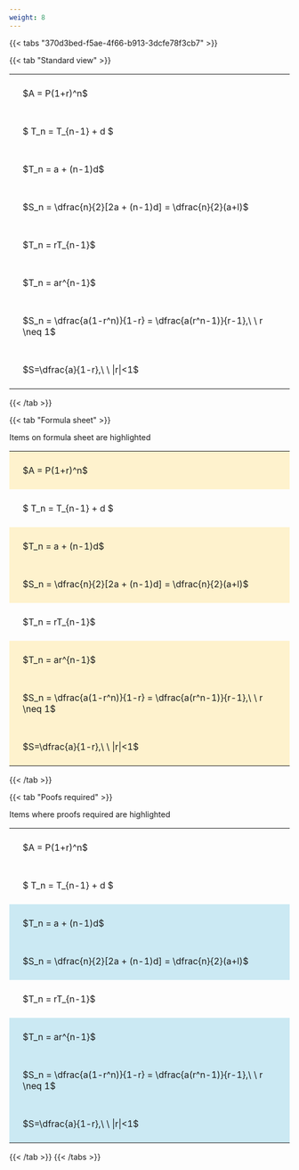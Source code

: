 ```yaml
---
weight: 8
---
```


{{< tabs "370d3bed-f5ae-4f66-b913-3dcfe78f3cb7" >}}

{{< tab "Standard view" >}}

<style type="text/css">
#T_d52e5 th.col_heading {
  text-align: left;
  font-size: 1em;
}
#T_d52e5 td {
  text-align: left;
  font-size: 1em;
  padding: 1.5em;
}
</style>
<table id="T_d52e5">
  <thead>
  </thead>
  <tbody>
    <tr>
      <td id="T_d52e5_row0_col0" class="data row0 col0" >$A = P(1+r)^n$</td>
    </tr>
    <tr>
      <td id="T_d52e5_row1_col0" class="data row1 col0" >$ T_n = T_{n-1} + d $</td>
    </tr>
    <tr>
      <td id="T_d52e5_row2_col0" class="data row2 col0" >$T_n = a + (n-1)d$</td>
    </tr>
    <tr>
      <td id="T_d52e5_row3_col0" class="data row3 col0" >$S_n = \dfrac{n}{2}[2a + (n-1)d] = \dfrac{n}{2}(a+l)$</td>
    </tr>
    <tr>
      <td id="T_d52e5_row4_col0" class="data row4 col0" >$T_n = rT_{n-1}$</td>
    </tr>
    <tr>
      <td id="T_d52e5_row5_col0" class="data row5 col0" >$T_n = ar^{n-1}$</td>
    </tr>
    <tr>
      <td id="T_d52e5_row6_col0" class="data row6 col0" >$S_n = \dfrac{a(1-r^n)}{1-r} = \dfrac{a(r^n-1)}{r-1},\ \  r \neq 1$</td>
    </tr>
    <tr>
      <td id="T_d52e5_row7_col0" class="data row7 col0" >$S=\dfrac{a}{1-r},\ \ |r|<1$</td>
    </tr>
  </tbody>
</table>
{{< /tab >}}

{{< tab "Formula sheet" >}}

Items on formula sheet are highlighted 
<br>
<style type="text/css">
#T_71bab th.col_heading {
  text-align: left;
  font-size: 1em;
}
#T_71bab td {
  text-align: left;
  font-size: 1em;
  padding: 1.5em;
}
#T_71bab_row0_col0, #T_71bab_row2_col0, #T_71bab_row3_col0, #T_71bab_row5_col0, #T_71bab_row6_col0, #T_71bab_row7_col0 {
  background-color: rgba(255,194,10, 0.2);
}
#T_71bab_row1_col0, #T_71bab_row4_col0 {
  background-color: rgba(0,0,0,0);
}
</style>
<table id="T_71bab">
  <thead>
  </thead>
  <tbody>
    <tr>
      <td id="T_71bab_row0_col0" class="data row0 col0" >$A = P(1+r)^n$</td>
    </tr>
    <tr>
      <td id="T_71bab_row1_col0" class="data row1 col0" >$ T_n = T_{n-1} + d $</td>
    </tr>
    <tr>
      <td id="T_71bab_row2_col0" class="data row2 col0" >$T_n = a + (n-1)d$</td>
    </tr>
    <tr>
      <td id="T_71bab_row3_col0" class="data row3 col0" >$S_n = \dfrac{n}{2}[2a + (n-1)d] = \dfrac{n}{2}(a+l)$</td>
    </tr>
    <tr>
      <td id="T_71bab_row4_col0" class="data row4 col0" >$T_n = rT_{n-1}$</td>
    </tr>
    <tr>
      <td id="T_71bab_row5_col0" class="data row5 col0" >$T_n = ar^{n-1}$</td>
    </tr>
    <tr>
      <td id="T_71bab_row6_col0" class="data row6 col0" >$S_n = \dfrac{a(1-r^n)}{1-r} = \dfrac{a(r^n-1)}{r-1},\ \  r \neq 1$</td>
    </tr>
    <tr>
      <td id="T_71bab_row7_col0" class="data row7 col0" >$S=\dfrac{a}{1-r},\ \ |r|<1$</td>
    </tr>
  </tbody>
</table>
{{< /tab >}}

{{< tab "Poofs required" >}}

Items where proofs required are highlighted 
<br>
<style type="text/css">
#T_ab7da th.col_heading {
  text-align: left;
  font-size: 1em;
}
#T_ab7da td {
  text-align: left;
  font-size: 1em;
  padding: 1.5em;
}
#T_ab7da_row0_col0, #T_ab7da_row1_col0, #T_ab7da_row4_col0 {
  background-color: rgba(0,0,0,0);
}
#T_ab7da_row2_col0, #T_ab7da_row3_col0, #T_ab7da_row5_col0, #T_ab7da_row6_col0, #T_ab7da_row7_col0 {
  background-color: rgba(0,150,200, 0.2);
}
</style>
<table id="T_ab7da">
  <thead>
  </thead>
  <tbody>
    <tr>
      <td id="T_ab7da_row0_col0" class="data row0 col0" >$A = P(1+r)^n$</td>
    </tr>
    <tr>
      <td id="T_ab7da_row1_col0" class="data row1 col0" >$ T_n = T_{n-1} + d $</td>
    </tr>
    <tr>
      <td id="T_ab7da_row2_col0" class="data row2 col0" >$T_n = a + (n-1)d$</td>
    </tr>
    <tr>
      <td id="T_ab7da_row3_col0" class="data row3 col0" >$S_n = \dfrac{n}{2}[2a + (n-1)d] = \dfrac{n}{2}(a+l)$</td>
    </tr>
    <tr>
      <td id="T_ab7da_row4_col0" class="data row4 col0" >$T_n = rT_{n-1}$</td>
    </tr>
    <tr>
      <td id="T_ab7da_row5_col0" class="data row5 col0" >$T_n = ar^{n-1}$</td>
    </tr>
    <tr>
      <td id="T_ab7da_row6_col0" class="data row6 col0" >$S_n = \dfrac{a(1-r^n)}{1-r} = \dfrac{a(r^n-1)}{r-1},\ \  r \neq 1$</td>
    </tr>
    <tr>
      <td id="T_ab7da_row7_col0" class="data row7 col0" >$S=\dfrac{a}{1-r},\ \ |r|<1$</td>
    </tr>
  </tbody>
</table>
{{< /tab >}}
{{< /tabs >}}